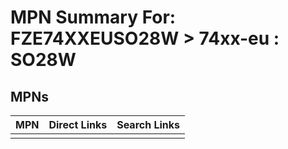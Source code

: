 



# MPN Summary For: FZE74XXEUSO28W > 74xx-eu : SO28W

## MPNs
  

|MPN|Direct Links|Search Links|
| :--- | :--- | :--- |
||||
